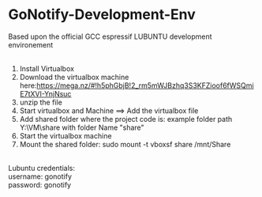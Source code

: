 # GoNotify-Development-Env
Based upon the official GCC espressif LUBUNTU development environement<br>
<br>
1) Install Virtualbox<br>
2) Download the virtualbox machine here:https://mega.nz/#!h5phGbjB!2_rm5mWJBzhq3S3KFZioof6fWSQmiE7tXVI-YnjNsuc<br>
3) unzip the file<br>
4) Start virtualbox and Machine ==> Add the virtualbox file<br>
5) Add shared folder where the project code is: example folder path Y:\VM\share with folder Name "share"<br>
6) Start the virtualbox machine<br>
7) Mount the shared folder: sudo mount -t vboxsf share /mnt/Share<br>
<br>
Lubuntu credentials:<br>
username: gonotify<br>
password: gonotify<br>


